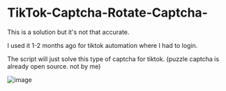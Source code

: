 # TikTok-Captcha-Rotate-Captcha-
This is a solution but it's not that accurate. 

I used it 1-2 months ago for tiktok automation where I had to login.

The script will just solve this type of captcha for tiktok. (puzzle captcha is already open source. not by me)

![image](https://user-images.githubusercontent.com/82040488/232564752-33f1860e-7970-40aa-b90d-dc7ccd9b18df.png)


